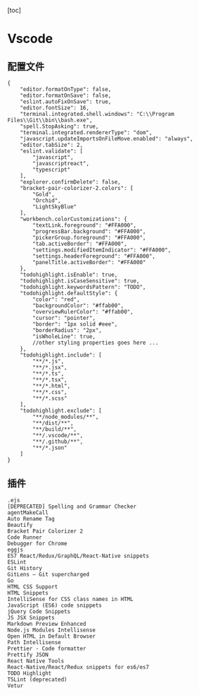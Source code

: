 [toc]

# Vscode

## 配置文件

```
{
    "editor.formatOnType": false,
    "editor.formatOnSave": false,
    "eslint.autoFixOnSave": true,
    "editor.fontSize": 16,
    "terminal.integrated.shell.windows": "C:\\Program Files\\Git\\bin\\bash.exe",
    "spell.StopAsking": true,
    "terminal.integrated.rendererType": "dom",
    "javascript.updateImportsOnFileMove.enabled": "always",
    "editor.tabSize": 2,
    "eslint.validate": [
        "javascript",
        "javascriptreact",
        "typescript"
    ],
    "explorer.confirmDelete": false,
    "bracket-pair-colorizer-2.colors": [
        "Gold",
        "Orchid",
        "LightSkyBlue"
    ],
    "workbench.colorCustomizations": {
        "textLink.foreground": "#FFA000",
        "progressBar.background": "#FFA000",
        "pickerGroup.foreground": "#FFA000",
        "tab.activeBorder": "#FFA000",
        "settings.modifiedItemIndicator": "#FFA000",
        "settings.headerForeground": "#FFA000",
        "panelTitle.activeBorder": "#FFA000"
    },
    "todohighlight.isEnable": true,
    "todohighlight.isCaseSensitive": true,
    "todohighlight.keywordsPattern": "TODO",
    "todohighlight.defaultStyle": {
        "color": "red",
        "backgroundColor": "#ffab00",
        "overviewRulerColor": "#ffab00",
        "cursor": "pointer",
        "border": "1px solid #eee",
        "borderRadius": "2px",
        "isWholeLine": true,
        //other styling properties goes here ... 
    },
    "todohighlight.include": [
        "**/*.js",
        "**/*.jsx",
        "**/*.ts",
        "**/*.tsx",
        "**/*.html",
        "**/*.css",
        "**/*.scss"
    ],
    "todohighlight.exclude": [
        "**/node_modules/**",
        "**/dist/**",
        "**/build/**",
        "**/.vscode/**",
        "**/.github/**",
        "**/*.json"
    ]
}
```

## 插件

    .ejs
    [DEPRECATED] Spelling and Grammar Checker
    agentMakeCall
    Auto Rename Tag
    Beautify
    Bracket Pair Colorizer 2
    Code Runner
    Debugger for Chrome
    eggjs
    ES7 React/Redux/GraphQL/React-Native snippets
    ESLint
    Git History
    GitLens — Git supercharged
    Go
    HTML CSS Support
    HTML Snippets
    IntelliSense for CSS class names in HTML
    JavaScript (ES6) code snippets
    jQuery Code Snippets
    JS JSX Snippets
    Markdown Preview Enhanced
    Node.js Modules Intellisense
    Open HTML in Default Browser
    Path Intellisense
    Prettier - Code formatter
    Prettify JSON
    React Native Tools
    React-Native/React/Redux snippets for es6/es7
    TODO Highlight
    TSLint (deprecated)
    Vetur


